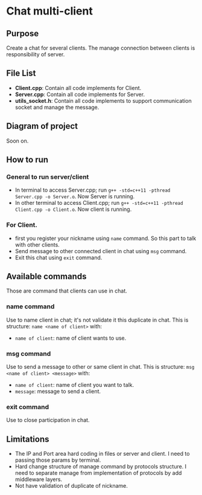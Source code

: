 # Chat multi-client

## Purpose
Create a chat for several clients. The manage connection between clients is responsibility of server.

## File List
* **Client.cpp**: Contain all code implements for Client.
* **Server.cpp**: Contain all code implements for Server.
* **utils_socket.h**: Contain all code implements to support communication socket and manage the message. 

## Diagram of project

Soon on.

## How to run
### General to run server/client
* In terminal to access Server.cpp; run `g++ -std=c++11 -pthread Server.cpp -o Server.o`. Now Server is running.
* In other terminal to access Client.cpp; run `g++ -std=c++11 -pthread Client.cpp -o Client.o`. Now client is running.

### For Client.
* first you register your nickname using `name` command. So this part to talk with other clients.
* Send message to other connected client in chat using `msg` command.
* Exit this chat using `exit` command.

## Available commands 
Those are command that clients can use in chat.

### name command
Use to name client in chat; it's not validate it this duplicate in chat.
This is structure: `name <name of client>` with:
  * `name of client`: name of client wants to use.

### msg command
Use to send a message to other or same client in chat.
This is structure: `msg <name of client> <message>` with:
  * `name of client`: name of client you want to talk.
  * `message`: message to send a client.

### exit command
Use to close participation in chat.

## Limitations
* The IP and Port area hard coding in files or server and client. I need to passing those params by terminal.
* Hard change structure of manage command by protocols structure. I need to separate manage from implementation of protocols by add middleware layers.
* Not have validation of duplicate of nickname.
